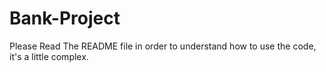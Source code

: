 # Bank-Project
Please Read The README file in order to understand how to use the code, it's a little complex.
